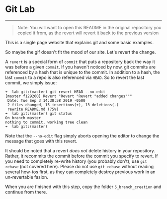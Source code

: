 # Git Lab
---

> Note: You will want to open this README in the original repository you copied it from, 
> as the revert will revert it back to the previous version

This is a single page website that explains git and some basic examples.

So maybe the gif doesn't fit the mood of our site. Let's revert the change.

A `revert` is a special form of `commit` that puts a repository back the way it was before a given `commit`. If you haven't noticed by now, git commits are referenced by a hash that is unique to the commit. In addition to a hash, the last `commit` to a repo is also referenced via `HEAD`. So to revert the last commit, we simply issue:

```
➜  lab git:(master) git revert HEAD --no-edit
[master f129260] Revert "Revert "Revert "added changes"""
 Date: Tue Sep 3 14:38:58 2019 -0500
 2 files changed, 15 insertions(+), 13 deletions(-)
 rewrite README.md (75%)
➜  lab git:(master) git status
On branch master
nothing to commit, working tree clean
➜  lab git:(master)
```

Note that the `--no-edit` flag simply aborts opening the editor to change the message that goes with this revert.

It should be noted that a revert *does not* delete history in your repository. Rather, it recommits the commit 
before the commit you specify to revert. If you need to completely re-write history (you probably don't), use 
`git rebase` (not covered here). Please do not use `git rebase` without reading several how-tos first, as they 
can completely destroy previous work in an un-revertable fasion.

When you are finished with this step, copy the folder `5_branch_creation` and continue from there.